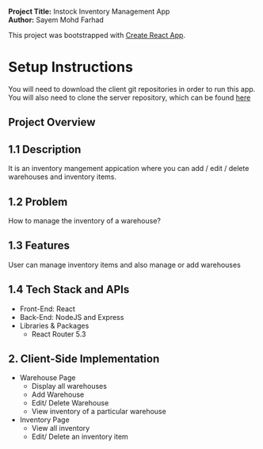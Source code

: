 **Project Title:** Instock Inventory Management App  
**Author:** Sayem Mohd Farhad  

This project was bootstrapped with [Create React App](https://github.com/facebook/create-react-app).

# Setup Instructions
You will need to download the client git repositories in order to run this app. You will also need to clone the server repository, which can be found 
<a href="https://github.com/sayemfarhad001/instock-shopify-server">here</a>

## Project Overview
## 1.1 Description
It is an inventory mangement appication where you can add / edit / delete warehouses and inventory items.
## 1.2 Problem
How to manage the inventory of a warehouse?  
## 1.3 Features
User can manage inventory items and also manage or add warehouses
## 1.4 Tech Stack and APIs
- Front-End: React
- Back-End: NodeJS and Express
- Libraries & Packages
  - React Router 5.3

## 2. Client-Side Implementation
- Warehouse Page
    - Display all warehouses
    - Add Warehouse
    - Edit/ Delete Warehouse
    - View inventory of a particular warehouse
- Inventory Page
    - View all inventory
    - Edit/ Delete an inventory item